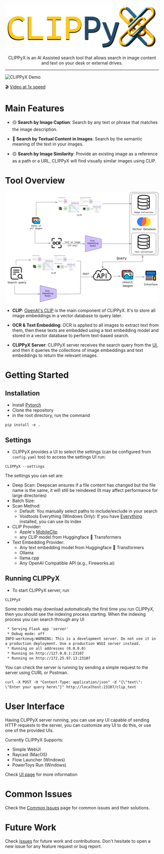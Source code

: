 <div align = "center" >
<img src="assets/logo_text.png" height="150">


CLIPPyX is an AI Assisted search tool that allows search in image content and text on your desk or external drives.

----------------------------------------

</div>

![CLIPPyX Demo](assets/fastgif.gif)

🎬 [Video at 1x speed](https://x.com/0ssamaak0/status/1797373251049713827)

# Main Features
- 🟡 **Search by Image Caption**: Search by any text or phrase that matches the image description.

- 🔵 **Search by Textual Content in Images**: Search by the semantic meaning of the text in your images.

- 🟡 **Search by Image Similarity**: Provide an existing image as a reference as a path or a URL, CLIPPyX will find visually similar images using CLIP.

# Tool Overview

![CLIPPyX Overview](assets/CLIPPyX_diag.png)

- **CLIP**:
[OpenAI's CLIP](https://openai.com/index/clip/) is the main component of CLIPPyX. It's to store all image embeddings in a vector database to query later.

- **OCR & Text Embedding**:
OCR is applied to all images to extract text from them, then these texts are embedded using a text embedding model and stored in a vector database to perform text-based search.

- **CLIPPyX Server**:
CLIPPyX server receives the search query from the [UI](#User-Interface), and then it queries the collections of image embeddings and text embeddings to return the relevant images.

# Getting Started
## Installation
- Install [Pytorch](https://pytorch.org/)
- Clone the repository
- in the root directory, run the command

```
pip install -e .
```
## Settings
- CLIPPyX provides a UI to select the settings (can be configured from `config.yaml` too) to access the settings UI run:
```
CLIPPyX --settings
```
The settings you can set are:
- Deep Scan: Deepscan ensures if a file content has changed but the file name is the same, it will still be reindexed (It may affect performance for large directories)
- Batch Size: 
- Scan Method:
    - Default: You manually select paths to include/exclude in your search
    - Voidtools Everything (Windows Only): If you have [Everything](https://www.voidtools.com) installed, you can use its index
- CLIP Provider: 
    - Apple's [MobileClip](https://machinelearning.apple.com/research/mobileclip) 
    - any CLIP model from Huggingface 🤗 Transformers
- Text Embedding Provider: 
    - Any text embedding model from Huggingface 🤗 Transformers
    - Ollama
    - llama.cpp
    - Any OpenAI Compatible API (e.g., Fireworks.ai)

## Running CLIPPyX
- To start CLIPPyX server, run 
```
CLIPPyX
```

Some models may download automatically the first time you run CLIPPyX, then you should see the indexing process starting. When the indexing process you can search through any UI

```
 * Serving Flask app 'server'
 * Debug mode: off
INFO:werkzeug:WARNING: This is a development server. Do not use it in a production deployment. Use a production WSGI server instead.
 * Running on all addresses (0.0.0.0)
 * Running on http://127.0.0.1:23107
 * Running on http://172.25.97.13:23107
 ```

You can check the server is running by sending a simple request to the server using CURL or Postman.

```
curl -X POST -H "Content-Type: application/json" -d "{\"text\": \"Enter your query here\"}" http://localhost:23107/clip_text
```

# User Interface
Having CLIPPyX server running, you can use any UI capable of sending HTTP requests to the server, you can customize any UI to do this, or use one of the provided UIs.

Currently CLIPPyX Supports:
- Simple WebUI
- Raycast (MacOS)
- Flow Launcher (Windows)
- PowerToys Run (Windows)

Check [UI page](https://github.com/0ssamaak0/CLIPPyX/tree/main/UI) for more information

# Common Issues
Check the [Common Issues](https://github.com/0ssamaak0/CLIPPyX/blob/main/docs/Common%20Issues.md) page for common issues and their solutions.



# Future Work
Check [Issues](https://github.com/0ssamaak0/CLIPPyX/issues) for future work and contributions. Don't hesitate to open a new issue for any feature request or bug report.